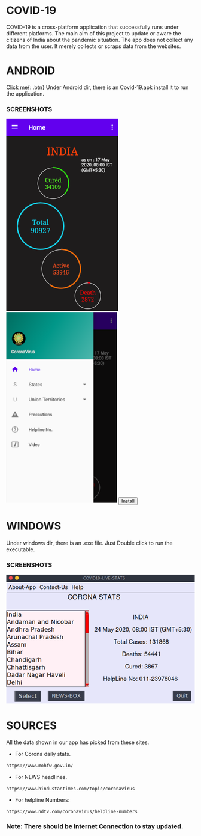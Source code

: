 # COVID-19
COVID-19 is a cross-platform application that successfully runs under different platforms. The main aim of this project to update or aware the citizens of India about the pandemic situation. The app does not collect any data from the user. It merely collects or scraps data from the websites.

# ANDROID 

[Click me](http://www.google.com){: .btn}
Under Android dir, there is an Covid-19.apk install it to run the application.
### SCREENSHOTS
![](/Android/Preview/home.png)
![](/Android/Preview/drawer.png)
<a href="https://github.com/Dusty-Sec/COVID-19/blob/master/Android/Covid-19.apk" download="https://github.com/Dusty-Sec/COVID-19/blob/master/Android/Covid-19.apk">
<button class="button1" type="button">Install</button>
  </a>
# WINDOWS
Under windows dir, there is an .exe file. Just Double click to run the executable.
### SCREENSHOTS
![](/windows/Screenshots/home.png)


# SOURCES
All the data shown in our app has picked from these sites.

* For Corona daily stats.
```
https://www.mohfw.gov.in/

```
* For NEWS headlines.
```
https://www.hindustantimes.com/topic/coronavirus

```
* For helpline Numbers:
```
https://www.ndtv.com/coronavirus/helpline-numbers

```
### Note: There should be Internet Connection to stay updated.
